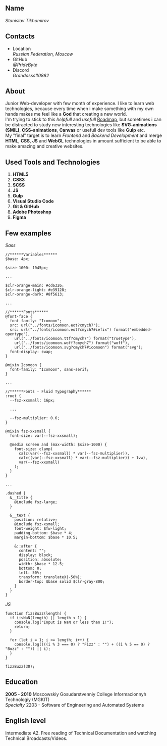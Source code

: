 ## Name  
*Stanislav Tikhomirov*  

## Contacts 

  * Location  
    *Russian Federation, Moscow*  
  * GitHub  
    *@PrideByte*  
  * Discord  
    *Grandosss#0882*  

## About  
Junior Web-developer with few month of experience. I like to learn web technologies, 
because every time when i make something with my own hands 
makes me feel like a **God** that creating a new world.  
I'm trying to stick to this *helpfull* and *usefull* [Roadmap](https://github.com/kamranahmedse/developer-roadmap), 
but sometimes i can be distracted to study new interesting technologies like **SVG-animations (SMIL)**, 
**CSS-animations**, **Canvas** or usefull dev tools like **Gulp** etc.  
My "final" target is to learn *Frontend* and *Backend Development* 
and merge **HTML**, **CSS**, **JS** and **WebGL** technologies in amount sufficient to be able to make amazing and creative websites.  

## Used Tools and Technologies  
  1. **HTML5**
  2. **CSS3**
  3. **SCSS**
  4. **JS**
  5. **Gulp**
  6. **Visual Studio Code**
  7. **Git & GitHub**
  8. **Adobe Photoshop**
  9. **Figma**

## Few examples  

  *Sass*
```
//******Variables******
$base: 4px;

$size-1000: 1045px;

...

$clr-orange-main: #cd6326;
$clr-orange-light: #e39128;
$clr-orange-dark: #8f5613;

...

//******Fonts******
@font-face {
  font-family: "Icomoon";
  src: url("../fonts/icomoon.eot?cmych7");
  src: url("../fonts/icomoon.eot?cmych7#iefix") format("embedded-opentype"),
    url("../fonts/icomoon.ttf?cmych7") format("truetype"),
    url("../fonts/icomoon.woff?cmych7") format("woff"),
    url("../fonts/icomoon.svg?cmych7#icomoon") format("svg");
  font-display: swap;
}

@mixin Icomoon {
  font-family: "Icomoon", sans-serif;
}

...

//******Fonts - Fluid Typography******
:root {
  --fsz-xxsmall: 16px;

  ...

  --fsz-multiplier: 0.6;
}

@mixin fsz-xxsmall {
  font-size: var(--fsz-xxsmall);

  @media screen and (max-width: $size-1000) {
    font-size: clamp(
      calc(var(--fsz-xxsmall) * var(--fsz-multiplier)),
      calc((var(--fsz-xxsmall) * var(--fsz-multiplier)) + 1vw),
      var(--fsz-xxsmall)
    );
  }
}

...

.dashed {
  &__title {
    @include fsz-large;
  }

  &__text {
    position: relative;
    @include fsz-xsmall;
    font-weight: $fw-light;
    padding-bottom: $base * 4;
    margin-bottom: $base * 10.5;

    &::after {
      content: "";
      display: block;
      position: absolute;
      width: $base * 12.5;
      bottom: 0;
      left: 50%;
      transform: translateX(-50%);
      border-top: $base solid $clr-gray-800;
    }
  }
}
```

  *JS*
```
function fizzBuzz(length) {
  if (isNaN(length) || length < 1) {
    console.log("Input is NaN or less than 1!");
    return;
  }

  for (let i = 1; i <= length; i++) {
    console.log((((i % 3 === 0) ? "Fizz" : "") + ((i % 5 == 0) ? "Buzz" : "")) || i);
  }
}

fizzBuzz(30);
```

## Education  
**2005 - 2010** Moscowskiy Gosudarstvenniy College Informacionnyh Technologiy (MGKIT)  
   *Specialty* 2203 - Software of Engineering and Automated Systems

## English level
Intermediate A2. Free reading of Technical Documentation and watching Technical Broadcasts/Videos.
